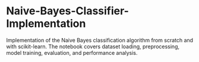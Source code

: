 # Naive-Bayes-Classifier-Implementation
Implementation of the Naive Bayes classification algorithm from scratch and with scikit-learn. The notebook covers dataset loading, preprocessing, model training, evaluation, and performance analysis.
